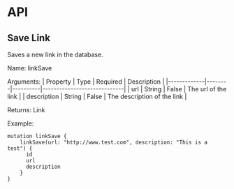 # API

## Save Link
Saves a new link in the database.

Name: linkSave

Arguments:
| Property    | Type   | Required | Description                 |
|-------------|--------|----------|-----------------------------|
| url         | String | False    | The url of the link         |
| description | String | False    | The description of the link |

Returns: Link

Example:

    mutation linkSave {
        linkSave(url: "http://www.test.com", description: "This is a test") {
          id
          url
          description
        }
    }